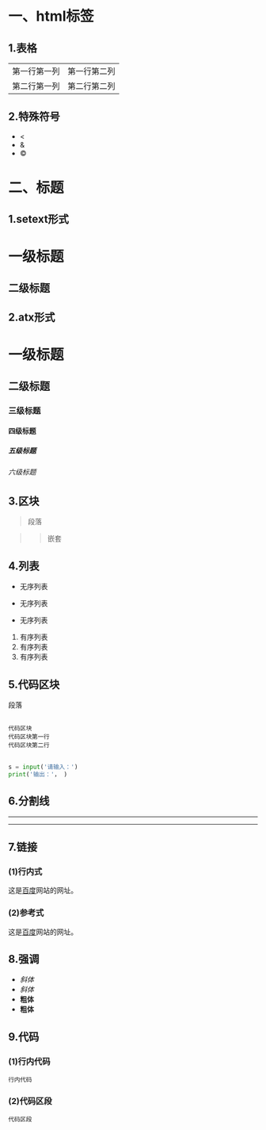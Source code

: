 # 一、html标签
## 1.表格

<table>
	<tr>
		<td>第一行第一列</td>
		<td>第一行第二列</td>
	</tr>
	<tr>
		<td>第二行第一列</td>
		<td>第二行第二列</td>
	</tr>
</table>

## 2.特殊符号

- &lt;
- &amp;
- &copy;

# 二、标题
## 1.setext形式


一级标题
===


二级标题
---


## 2.atx形式

# 一级标题
## 二级标题
### 三级标题
#### 四级标题
##### 五级标题
###### 六级标题

## 3.区块

>段落

>>嵌套

## 4.列表

* 无序列表
+ 无序列表
- 无序列表

1. 有序列表
2. 有序列表
3. 有序列表

## 5.代码区块

<p>段落</p>


<pre>
<code>
代码区块
代码区块第一行
代码区块第二行
</code>
</pre>


```python
s = input('请输入：')
print('输出：'， )

```



## 6.分割线

***
---

## 7.链接

### (1)行内式

这是[百度](http://www.baidu.com/ "百度")网站的网址。

### (2)参考式

这是[百度][href]网站的网址。

[href]:http://www.baidu.com/ "百度"

## 8.强调

- *斜体*
- _斜体_
- **粗体**
- __粗体__

## 9.代码

### (1)行内代码

`行内代码`

### (2)代码区段
```
代码区段
```
